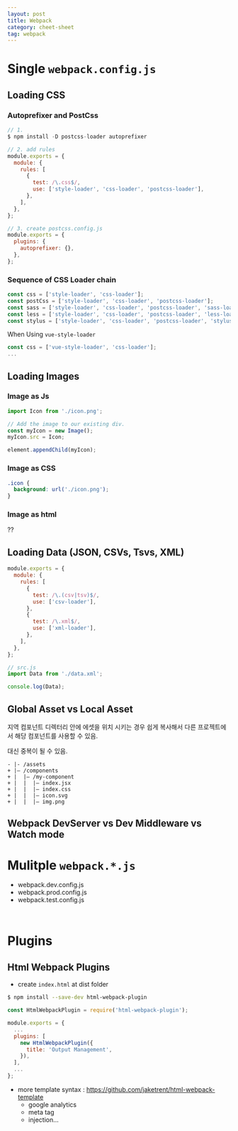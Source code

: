 ```yaml
---
layout: post
title: Webpack
category: cheet-sheet
tag: webpack
---
```


# Single `webpack.config.js`

## Loading CSS

### Autoprefixer and PostCss

```js
// 1.
$ npm install -D postcss-loader autoprefixer

// 2. add rules
module.exports = {
  module: {
    rules: [
      {
        test: /\.css$/,
        use: ['style-loader', 'css-loader', 'postcss-loader'],
      },
    ],
  },
};

// 3. create postcss.config.js
module.exports = {
  plugins: {
    autoprefixer: {},
  },
};
```

### Sequence of CSS Loader chain

```js
const css = ['style-loader', 'css-loader'];
const postCss = ['style-loader', 'css-loader', 'postcss-loader'];
const sass = ['style-loader', 'css-loader', 'postcss-loader', 'sass-loader'];
const less = ['style-loader', 'css-loader', 'postcss-loader', 'less-loader'];
const stylus = ['style-loader', 'css-loader', 'postcss-loader', 'stylus-loader'];
```

When Using `vue-style-loader`

```js
const css = ['vue-style-loader', 'css-loader'];
...
```

## Loading Images

### Image as Js

```js
import Icon from './icon.png';

// Add the image to our existing div.
const myIcon = new Image();
myIcon.src = Icon;

element.appendChild(myIcon);
```

### Image as CSS

```css
.icon {
  background: url('./icon.png');
}
```

### Image as html

??

## Loading Data (JSON, CSVs, Tsvs, XML)

```js
module.exports = {
  module: {
    rules: [
      {
        test: /\.(csv|tsv)$/,
        use: ['csv-loader'],
      },
      {
        test: /\.xml$/,
        use: ['xml-loader'],
      },
    ],
  },
};

// src.js
import Data from './data.xml';

console.log(Data);
```

## Global Asset vs Local Asset

지역 컴포넌트 디렉터리 안에 에셋을 위치 시키는 경우 쉽게 복사해서 다른 프로젝트에서 해당 컴포넌트를 사용할 수 있음.

대신 중복이 될 수 있음.

```git
- |- /assets
+ |– /components
+ |  |– /my-component
+ |  |  |– index.jsx
+ |  |  |– index.css
+ |  |  |– icon.svg
+ |  |  |– img.png
```

## Webpack DevServer vs Dev Middleware vs Watch mode

# Mulitple `webpack.*.js`

- webpack.dev.config.js
- webpack.prod.config.js
- webpack.test.config.js

```

```

```

```

# Plugins

## Html Webpack Plugins

- create `index.html` at dist folder

```bash
$ npm install --save-dev html-webpack-plugin
```

```js
const HtmlWebpackPlugin = require('html-webpack-plugin');

module.exports = {
  ...
  plugins: [
    new HtmlWebpackPlugin({
      title: 'Output Management',
    }),
  ],
  ...
};
```

- more template syntax : https://github.com/jaketrent/html-webpack-template
  - google analytics
  - meta tag
  - injection...
